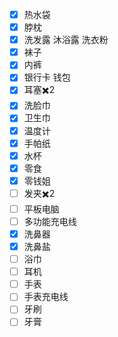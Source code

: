 - [x] 热水袋 
- [x] 脖枕
- [x] 洗发露 沐浴露 洗衣粉
- [x] 袜子 
- [x] 内裤
- [x] 银行卡  钱包
- [x] 耳塞✖️2
- [x] 洗脸巾
- [x] 卫生巾
- [x] 温度计
- [x] 手帕纸
- [x] 水杯
- [x] 零食
- [x] 零钱姐
- [ ] 发夹✖️2
- [ ] 平板电脑
- [ ] 多功能充电线
- [x] 洗鼻器 
- [x] 洗鼻盐
- [ ] 浴巾
- [ ] 耳机
- [ ] 手表
- [ ] 手表充电线
- [ ] 牙刷
- [ ] 牙膏